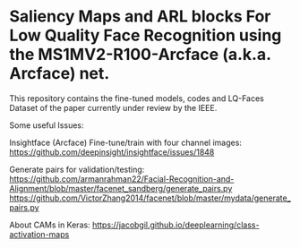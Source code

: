 # Saliency Maps and ARL blocks For Low Quality Face Recognition using the MS1MV2-R100-Arcface (a.k.a. Arcface) net.

This repository contains the fine-tuned models, codes and LQ-Faces Dataset of the paper currently under review by the IEEE.

Some useful Issues:

Insightface (Arcface) Fine-tune/train with four channel images:
https://github.com/deepinsight/insightface/issues/1848

Generate pairs for validation/testing:
https://github.com/armanrahman22/Facial-Recognition-and-Alignment/blob/master/facenet_sandberg/generate_pairs.py
https://github.com/VictorZhang2014/facenet/blob/master/mydata/generate_pairs.py

About CAMs in Keras:
https://jacobgil.github.io/deeplearning/class-activation-maps
